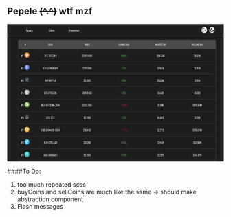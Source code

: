 ## Pepele ~~(^.^)~~ wtf mzf

<img src="view/main.png" align="center" height="320" width="540" >

####To Do:

1. too much repeated scss
2. buyCoins and sellCoins are much like the same -> should make abstraction component
3. Flash messages